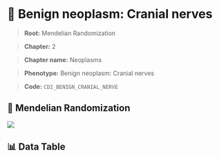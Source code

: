# 🧪 Benign neoplasm: Cranial nerves

> **Root:** Mendelian Randomization

> **Chapter:** 2  

> **Chapter name:** Neoplasms

> **Phenotype:** Benign neoplasm: Cranial nerves  

> **Code:** `CD2_BENIGN_CRANIAL_NERVE`

## 🧬 Mendelian Randomization  

<img src="/MR/Figures/Forward/CD2_BENIGN_CRANIAL_NERVE.png"/>

## 📊 Data Table

<CsvTableMRF src="/MR_Data/Forward/CD2_BENIGN_CRANIAL_NERVE.csv"/>

